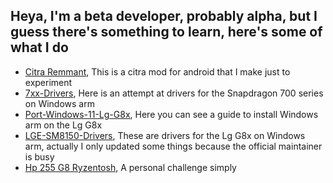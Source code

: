 ## Heya, I'm a beta developer, probably alpha, but I guess there's something to learn, here's some of what I do

- [Citra Remmant](https://github.com/Icesito68/citra-remmant), This is a citra mod for android that I make just to experiment
- [7xx-Drivers](https://github.com/Icesito68/7xx-Drivers/tree/main), Here is an attempt at drivers for the Snapdragon 700 series on Windows arm
- [Port-Windows-11-Lg-G8x](https://github.com/Icesito68/Port-Windows-11-Lg-G8x), Here you can see a guide to install Windows arm on the Lg G8x 
- [LGE-SM8150-Drivers](https://github.com/Icesito68/LGE-SM8150-Drivers), These are drivers for the Lg G8x on Windows arm, actually I only updated some things because the official maintainer is busy
- [Hp 255 G8 Ryzentosh](https://github.com/Icesito68/Hp-255-G8-Ryzentosh), A personal challenge simply

